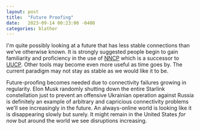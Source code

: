 ```yaml
---
layout: post
title:  "Future Proofing"
date:   2023-09-14 00:23:00 -0400
categories: blather
---
```


I'm quite possibly looking at a future that has less stable connections than we've otherwise known.  It is strongly suggested people begin to gain familiarity and proficiency in the use of [NNCP](https://nncp.mirrors.quux.org/) which is a successor to [UUCP](https://en.wikipedia.org/w/index.php?title=UUCP&oldid=1146511468).  Other tools may become even more useful as time goes by.  The current paradigm may not stay as stable as we would like it to be.

Future-proofing becomes needed due to connectivity failures growing in regularity.  Elon Musk randomly shutting down the entire Starlink constellation just to prevent an offensive Ukrainian operation against Russia is definitely an example of arbitrary and capricious connectivity problems we'll see increasingly in the future.  An always-online world is looking like it is disappearing slowly but surely.  It might remain in the United States *for now* but around the world we see disruptions increasing.
